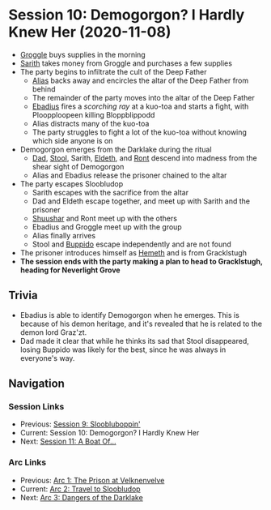 # Session 10: Demogorgon? I Hardly Knew Her (2020-11-08)
* [Groggle](../../characters/pcs/groggle.md) buys supplies in the morning
* [Sarith](../../characters/party/sarith.md) takes money from Groggle and purchases a few supplies
* The party begins to infiltrate the cult of the Deep Father
    * [Alias](../../characters/pcs/alias.md) backs away and encircles the altar of the Deep Father from behind
    * The remainder of the party moves into the altar of the Deep Father
    * [Ebadius](../../characters/pcs/ebadius.md) fires a *scorching ray* at a kuo-toa and starts a fight, with Ploopploopeen killing Bloppblippodd
    * Alias distracts many of the kuo-toa
    * The party struggles to fight a lot of the kuo-toa without knowing which side anyone is on
* Demogorgon emerges from the Darklake during the ritual
    * [Dad](../../characters/pcs/dad.md), [Stool](../../characters/party/stool.md), Sarith, [Eldeth](../../characters/party/eldeth.md), and [Ront](../../characters/party/ront.md) descend into madness from the shear sight of Demogorgon
    * Alias and Ebadius release the prisoner chained to the altar
* The party escapes Sloobludop
    * Sarith escapes with the sacrifice from the altar
    * Dad and Eldeth escape together, and meet up with Sarith and the prisoner
    * [Shuushar](../../characters/party/shuushar.md) and Ront meet up with the others
    * Ebadius and Groggle meet up with the group
    * Alias finally arrives
    * Stool and [Buppido](../../characters/party/buppido.md) escape independently and are not found
* The prisoner introduces himself as [Hemeth](../../characters/party/hemeth.md) and is from Gracklstugh
* **The session ends with the party making a plan to head to Gracklstugh, heading for Neverlight Grove**

## Trivia
* Ebadius is able to identify Demogorgon when he emerges. This is because of his demon heritage, and it's revealed that he is related to the demon lord Graz'zt.
* Dad made it clear that while he thinks its sad that Stool disappeared, losing Buppido was likely for the best, since he was always in everyone's way.

## Navigation
### Session Links
* Previous: [Session 9: Sloobluboppin'](session09-2020-11-01.md)
* Current: Session 10: Demogorgon? I Hardly Knew Her
* Next: [Session 11: A Boat Of...](../arc03/session11-2020-11-29.md)

### Arc Links
* Previous: [Arc 1: The Prison at Velknenvelve](../arc01/info.md)
* Current: [Arc 2: Travel to Sloobludop](info.md)
* Next: [Arc 3: Dangers of the Darklake](../arc03/info.md)
